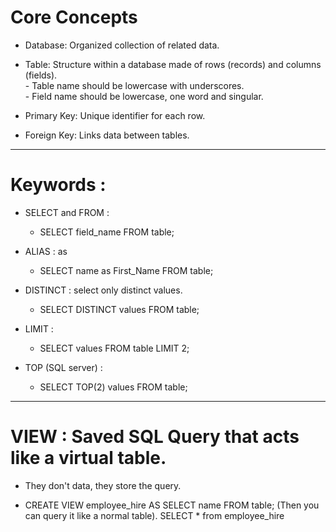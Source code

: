 # Core Concepts

- Database: Organized collection of related data.

- Table: Structure within a database made of rows (records) and columns (fields).  
		- Table name should be lowercase with underscores.  
		- Field name should be lowercase, one word and singular.

- Primary Key: Unique identifier for each row.

- Foreign Key: Links data between tables.


---

#  Keywords :

- SELECT and FROM : 

	- SELECT field_name FROM table;

- ALIAS : as

	- SELECT name as First_Name FROM table;	

- DISTINCT : select only distinct values.

	- SELECT DISTINCT values FROM table;

- LIMIT : 

	- SELECT values FROM table LIMIT 2;

- TOP (SQL server) :

	- SELECT TOP(2) values FROM table;

---

#  VIEW : Saved SQL Query that acts like a virtual table.

- They don't data, they store the query.

- CREATE VIEW employee_hire AS SELECT name FROM table; (Then you can query it like a normal table). SELECT * from employee_hire


















